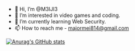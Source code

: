 - 👋 Hi, I’m @M3IJI3
- 👀 I’m interested in video games and coding.
- 🌱 I’m currently learning Web Security.
- 📫 How to reach me - majormei814@gmail.com

<!---
M3IJI3/M3IJI3 is a ✨ special ✨ repository because its `README.md` (this file) appears on your GitHub profile.
You can click the Preview link to take a look at your changes.
--->

[![Anurag's GitHub stats](https://github-readme-stats.vercel.app/api?username=M3IJI3)](https://github.com/anuraghazra/github-readme-stats)
